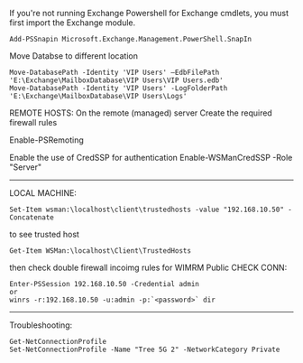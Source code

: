 If you're not running Exchange Powershell for Exchange cmdlets, you must first import the Exchange module.
```
Add-PSSnapin Microsoft.Exchange.Management.PowerShell.SnapIn
```


Move Databse to different location
```
Move-DatabasePath -Identity 'VIP Users' –EdbFilePath 'E:\Exchange\MailboxDatabase\VIP Users\VIP Users.edb'
Move-DatabasePath -Identity 'VIP Users' -LogFolderPath 'E:\Exchange\MailboxDatabase\VIP Users\Logs'
```


REMOTE HOSTS:
On the remote (managed) server
Create the required firewall rules

Enable-PSRemoting

Enable the use of CredSSP for authentication
Enable-WSManCredSSP -Role "Server"



-----------------------------------------------------------------------------------

LOCAL MACHINE:
```
Set-Item wsman:\localhost\client\trustedhosts -value "192.168.10.50" -Concatenate
```

to see trusted host
```
Get-Item WSMan:\localhost\Client\TrustedHosts
```

then check double firewall incoimg rules for WIMRM Public
CHECK CONN:
```
Enter-PSSession 192.168.10.50 -Credential admin
or
winrs -r:192.168.10.50 -u:admin -p:`<password>` dir
```
-----------------------------------------------------------------------------------
Troubleshooting:
```
Get-NetConnectionProfile
Set-NetConnectionProfile -Name "Tree 5G 2" -NetworkCategory Private
```
